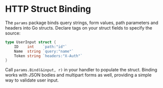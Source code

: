 # HTTP Struct Binding

The `params` package binds query strings, form values, path parameters and headers into Go structs. Declare tags on your struct fields to specify the source:

```go
type UserInput struct {
    ID    int    `path:"id"`
    Name  string `query:"name"`
    Token string `headers:"X-Auth"`
}
```

Call `params.Bind(&input, r)` in your handler to populate the struct. Binding works with JSON bodies and multipart forms as well, providing a simple way to validate user input.
